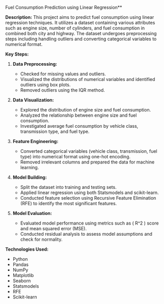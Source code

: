 Fuel Consumption Prediction using Linear Regression**

**Description:**
This project aims to predict fuel consumption using linear regression techniques. It utilizes a dataset containing various attributes such as engine size, number of cylinders, and fuel consumption in combined both city and highway. The dataset undergoes preprocessing steps including handling outliers and converting categorical variables to numerical format.

**Key Steps:**

1. **Data Preprocessing:** 
   - Checked for missing values and outliers.
   - Visualized the distributions of numerical variables and identified outliers using box plots.
   - Removed outliers using the IQR method.

2. **Data Visualization:** 
   - Explored the distribution of engine size and fuel consumption.
   - Analyzed the relationship between engine size and fuel consumption.
   - Investigated average fuel consumption by vehicle class, transmission type, and fuel type.

3. **Feature Engineering:** 
   - Converted categorical variables (vehicle class, transmission, fuel type) into numerical format using one-hot encoding.
   - Removed irrelevant columns and prepared the data for machine learning.

4. **Model Building:** 
   - Split the dataset into training and testing sets.
   - Applied linear regression using both Statsmodels and scikit-learn.
   - Conducted feature selection using Recursive Feature Elimination (RFE) to identify the most significant features.

5. **Model Evaluation:** 
   - Evaluated model performance using metrics such as \( R^2 \) score and mean squared error (MSE).
   - Conducted residual analysis to assess model assumptions and check for normality.

**Technologies Used:**
- Python
- Pandas
- NumPy
- Matplotlib
- Seaborn
- Statsmodels
- RFE
- Scikit-learn
